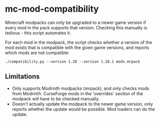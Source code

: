 # mc-mod-compatibility

Minecraft modpacks can only be upgraded to a newer game version if every mod in
the pack supports that version. Checking this manually is tedious - this script
automates it.

For each mod in the modpack, the script checks whether a version of the mod
exists that is compatible with the given game versions, and reports which mods
are not compatible:

```shell
./compatibility.py --version 1.20 --version 1.20.1 mods.mrpack
```

## Limitations

* Only supports Modrinth modpacks (mrpack), and only checks mods from Modrinth.
  CurseForge mods in the 'overrides' section of the modpack will have to be
  checked manually.
* Doesn't actually update the modpack to the newer game version, only reports
  whether the update would be possible. Mod loaders can do the update.
